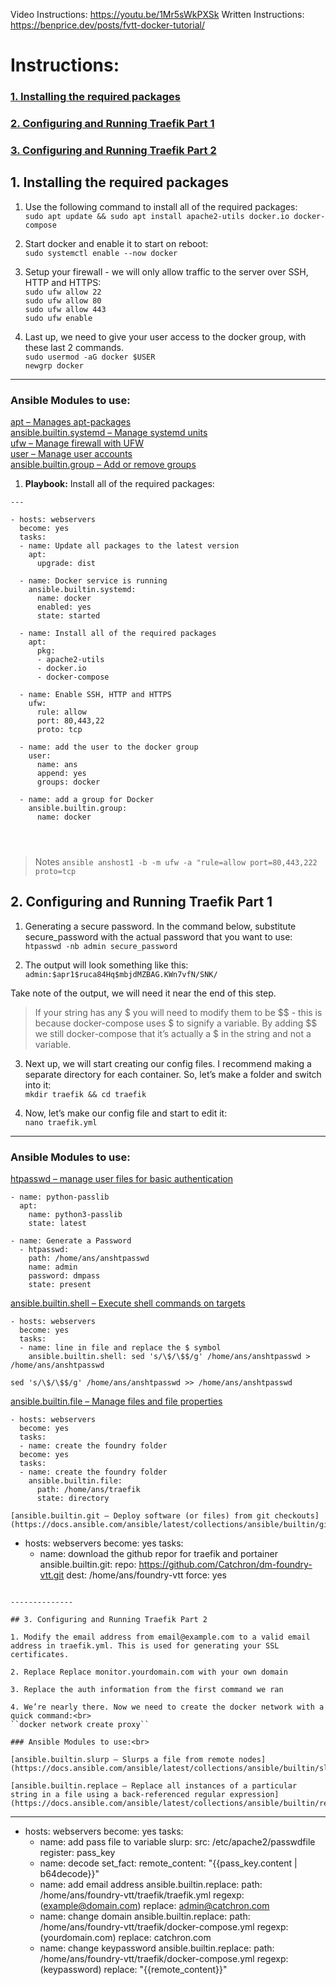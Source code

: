 Video Instructions: https://youtu.be/1Mr5sWkPXSk
Written Instructions: https://benprice.dev/posts/fvtt-docker-tutorial/

# Instructions:
### [1. Installing the required packages]()
### [2. Configuring and Running Traefik Part 1]()
### [3. Configuring and Running Traefik Part 2]()


## 1. Installing the required packages

1. Use the following command to install all of the required packages:<br>
``sudo apt update && sudo apt install apache2-utils docker.io docker-compose``<br>

2. Start docker and enable it to start on reboot:<br>
``sudo systemctl enable --now docker``<br>

3. Setup your firewall - we will only allow traffic to the server over SSH, HTTP and HTTPS:<br>
``sudo ufw allow 22``<br>
``sudo ufw allow 80``<br>
``sudo ufw allow 443``<br>
``sudo ufw enable``<br>

5. Last up, we need to give your user access to the docker group, with these last 2 commands.<br>
``sudo usermod -aG docker $USER``<br>
``newgrp docker``<br>

----------------
### Ansible Modules to use:<br>
[apt – Manages apt-packages](https://docs.ansible.com/ansible/2.9/modules/apt_module.html#apt-module)<br>
[ansible.builtin.systemd – Manage systemd units](https://docs.ansible.com/ansible/latest/collections/ansible/builtin/systemd_module.html)<br>
[ufw – Manage firewall with UFW](https://docs.ansible.com/ansible/2.9/modules/ufw_module.html#ufw-module)<br>
[user – Manage user accounts](https://docs.ansible.com/ansible/2.9/modules/user_module.html#user-module)<br>
[ansible.builtin.group – Add or remove groups](https://docs.ansible.com/ansible/latest/collections/ansible/builtin/group_module.html)<br>

1. **Playbook:** Install all of the required packages:<br>



```
---

- hosts: webservers
  become: yes
  tasks:
  - name: Update all packages to the latest version
    apt:
      upgrade: dist

  - name: Docker service is running
    ansible.builtin.systemd:
      name: docker
      enabled: yes
      state: started

  - name: Install all of the required packages
    apt:
      pkg:
      - apache2-utils
      - docker.io
      - docker-compose

  - name: Enable SSH, HTTP and HTTPS
    ufw:
      rule: allow
      port: 80,443,22
      proto: tcp

  - name: add the user to the docker group
    user:
      name: ans
      append: yes
      groups: docker

  - name: add a group for Docker
    ansible.builtin.group:
      name: docker




```
> Notes
``ansible anshost1 -b -m ufw -a "rule=allow port=80,443,222 proto=tcp``


## 2. Configuring and Running Traefik Part 1

1. Generating a secure password. In the command below, substitute secure_password with the actual password that you want to use:<br>
``htpasswd -nb admin secure_password``<br>

2. The output will look something like this:<br>
``admin:$apr1$ruca84Hq$mbjdMZBAG.KWn7vfN/SNK/``<br>

Take note of the output, we will need it near the end of this step.<br>
> If your string has any $ you will need to modify them to be $$ - this is because docker-compose uses $ to signify a variable. By adding $$ we still docker-compose that it’s actually a $ in the string and not a variable.

3. Next up, we will start creating our config files. I recommend making a separate directory for each container. So, let’s make a folder and switch into it:<br>
``mkdir traefik && cd traefik``<br>

4. Now, let’s make our config file and start to edit it:<br>
``nano traefik.yml``<br>

-----------
### Ansible Modules to use:<br>
[htpasswd – manage user files for basic authentication](https://docs.ansible.com/ansible/2.9/modules/htpasswd_module.html#htpasswd-module)

```
- name: python-passlib
  apt:
    name: python3-passlib
    state: latest

- name: Generate a Password
  - htpasswd:
    path: /home/ans/anshtpasswd
    name: admin
    password: dmpass
    state: present
```
[ansible.builtin.shell – Execute shell commands on targets](https://docs.ansible.com/ansible/latest/collections/ansible/builtin/shell_module.html)
```
- hosts: webservers
  become: yes
  tasks:
  - name: line in file and replace the $ symbol
    ansible.builtin.shell: sed 's/\$/\$$/g' /home/ans/anshtpasswd > /home/ans/anshtpasswd
```

``sed 's/\$/\$$/g' /home/ans/anshtpasswd >> /home/ans/anshtpasswd``

[ansible.builtin.file – Manage files and file properties](https://docs.ansible.com/ansible/latest/collections/ansible/builtin/file_module.html)

```
- hosts: webservers
  become: yes
  tasks:
  - name: create the foundry folder
  become: yes
  tasks:
  - name: create the foundry folder
    ansible.builtin.file:
      path: /home/ans/traefik
      state: directory

[ansible.builtin.git – Deploy software (or files) from git checkouts](https://docs.ansible.com/ansible/latest/collections/ansible/builtin/git_module.html)

```
- hosts: webservers
  become: yes
    tasks:
    - name: download the github repor for traefik and portainer
      ansible.builtin.git:
        repo: https://github.com/Catchron/dm-foundry-vtt.git
        dest: /home/ans/foundry-vtt
        force: yes
```

--------------

## 3. Configuring and Running Traefik Part 2

1. Modify the email address from email@example.com to a valid email address in traefik.yml. This is used for generating your SSL certificates.

2. Replace Replace monitor.yourdomain.com with your own domain

3. Replace the auth information from the first command we ran

4. We’re nearly there. Now we need to create the docker network with a quick command:<br>
``docker network create proxy``

### Ansible Modules to use:<br>

[ansible.builtin.slurp – Slurps a file from remote nodes](https://docs.ansible.com/ansible/latest/collections/ansible/builtin/slurp_module.html)

[ansible.builtin.replace – Replace all instances of a particular string in a file using a back-referenced regular expression](https://docs.ansible.com/ansible/latest/collections/ansible/builtin/replace_module.html)

```
---
- hosts: webservers
  become: yes
  tasks:
  - name: add pass file to variable
    slurp:
      src: /etc/apache2/passwdfile
    register: pass_key
  - name: decode
    set_fact:
      remote_content: "{{pass_key.content | b64decode}}"
  - name: add email address
    ansible.builtin.replace:
      path: /home/ans/foundry-vtt/traefik/traefik.yml
      regexp: (example@domain.com)
      replace: admin@catchron.com
  - name: change domain
    ansible.builtin.replace:
      path: /home/ans/foundry-vtt/traefik/docker-compose.yml
      regexp: (yourdomain.com)
      replace: catchron.com
  - name: change keypassword
    ansible.builtin.replace:
      path: /home/ans/foundry-vtt/traefik/docker-compose.yml
      regexp: (keypassword)
      replace: "{{remote_content}}"
```
